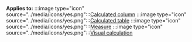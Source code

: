 **Applies to:** :::image type="icon" source="../media/icons/yes.png":::[Calculated column](/power-bi/transform-model/desktop-calculations-options#calculated-column-dax) :::image type="icon" source="../media/icons/yes.png":::[Calculated table](/power-bi/transform-model/desktop-calculations-options#calculated-table) :::image type="icon" source="../media/icons/yes.png":::[Measure](/power-bi/transform-model/desktop-calculations-options#measures) :::image type="icon" source="../media/icons/yes.png":::[Visual calculation](/power-bi/transform-model/desktop-calculations-options#visual-calculation)